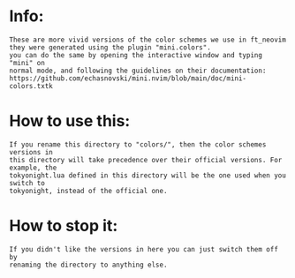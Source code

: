 # Info:
    These are more vivid versions of the color schemes we use in ft_neovim
    they were generated using the plugin "mini.colors".
    you can do the same by opening the interactive window and typing "mini" on
    normal mode, and following the guidelines on their documentation:
    https://github.com/echasnovski/mini.nvim/blob/main/doc/mini-colors.txtk

# How to use this:
    If you rename this directory to "colors/", then the color schemes versions in
    this directory will take precedence over their official versions. For example, the
    tokyonight.lua defined in this directory will be the one used when you switch to
    tokyonight, instead of the official one.

# How to stop it:
    If you didn't like the versions in here you can just switch them off by
    renaming the directory to anything else.
